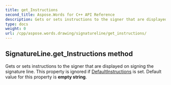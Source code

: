 ```yaml
---
title: get_Instructions
second_title: Aspose.Words for C++ API Reference
description: Gets or sets instructions to the signer that are displayed on signing the signature line. This property is ignored if DefaultInstructions is set. Default value for this property is empty string. 
type: docs
weight: 0
url: /cpp/aspose.words.drawing/signatureline/get_instructions/
---
```

## SignatureLine.get_Instructions method


Gets or sets instructions to the signer that are displayed on signing the signature line. This property is ignored if [DefaultInstructions](./get_defaultinstructions/) is set. Default value for this property is **empty string**.

